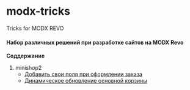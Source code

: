 # modx-tricks
Tricks for MODX REVO

#### Набор различных решений при разработке сайтов на MODX Revo

**Соддержание**

1. minishop2
	* [Добавить свои поля при оформлении заказа](/minishop2/order/AddFieldToOrderInManager.md)
	* [Динамическое обновление основной корзины](/minishop2/cart/DynamicUpdateCart.md)